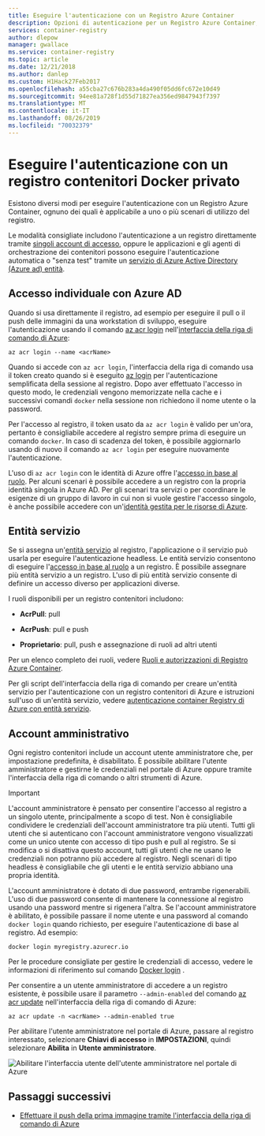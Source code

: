 ```yaml
---
title: Eseguire l'autenticazione con un Registro Azure Container
description: Opzioni di autenticazione per un Registro Azure Container, inclusi l'accesso con un'identità di Azure Active Directory, l'uso di entità servizio e l'uso di credenziali di amministratore facoltative.
services: container-registry
author: dlepow
manager: gwallace
ms.service: container-registry
ms.topic: article
ms.date: 12/21/2018
ms.author: danlep
ms.custom: H1Hack27Feb2017
ms.openlocfilehash: a55cba27c676b283a4da490f05dd6fc672e10d49
ms.sourcegitcommit: 94ee81a728f1d55d71827ea356ed9847943f7397
ms.translationtype: MT
ms.contentlocale: it-IT
ms.lasthandoff: 08/26/2019
ms.locfileid: "70032379"
---
```

# <a name="authenticate-with-a-private-docker-container-registry"></a>Eseguire l'autenticazione con un registro contenitori Docker privato

Esistono diversi modi per eseguire l'autenticazione con un Registro Azure Container, ognuno dei quali è applicabile a uno o più scenari di utilizzo del registro.

Le modalità consigliate includono l'autenticazione a un registro direttamente tramite [singoli account di accesso](#individual-login-with-azure-ad), oppure le applicazioni e gli agenti di orchestrazione dei contenitori possono eseguire l'autenticazione automatica o "senza test" tramite un [servizio di Azure Active Directory (Azure ad) entità](#service-principal).

## <a name="individual-login-with-azure-ad"></a>Accesso individuale con Azure AD

Quando si usa direttamente il registro, ad esempio per eseguire il pull o il push delle immagini da una workstation di sviluppo, eseguire l'autenticazione usando il comando [az acr login](/cli/azure/acr?view=azure-cli-latest#az-acr-login) nell'[interfaccia della riga di comando di Azure](/cli/azure/install-azure-cli):

```azurecli
az acr login --name <acrName>
```

Quando si accede con `az acr login`, l'interfaccia della riga di comando usa il token creato quando si è eseguito [az login](/cli/azure/reference-index#az-login) per l'autenticazione semplificata della sessione al registro. Dopo aver effettuato l'accesso in questo modo, le credenziali vengono memorizzate nella cache e i successivi comandi `docker` nella sessione non richiedono il nome utente o la password. 

Per l'accesso al registro, il token usato da `az acr login` è valido per un'ora, pertanto è consigliabile accedere al registro sempre prima di eseguire un comando `docker`. In caso di scadenza del token, è possibile aggiornarlo usando di nuovo il comando `az acr login` per eseguire nuovamente l'autenticazione. 

L'uso di `az acr login` con le identità di Azure offre l'[accesso in base al ruolo](../role-based-access-control/role-assignments-portal.md). Per alcuni scenari è possibile accedere a un registro con la propria identità singola in Azure AD. Per gli scenari tra servizi o per coordinare le esigenze di un gruppo di lavoro in cui non si vuole gestire l'accesso singolo, è anche possibile accedere con un'[identità gestita per le risorse di Azure](container-registry-authentication-managed-identity.md).

## <a name="service-principal"></a>Entità servizio

Se si assegna un'[entità servizio](../active-directory/develop/app-objects-and-service-principals.md) al registro, l'applicazione o il servizio può usarla per eseguire l'autenticazione headless. Le entità servizio consentono di eseguire l'[accesso in base al ruolo](../role-based-access-control/role-assignments-portal.md) a un registro. È possibile assegnare più entità servizio a un registro. L'uso di più entità servizio consente di definire un accesso diverso per applicazioni diverse.

I ruoli disponibili per un registro contenitori includono:

* **AcrPull**: pull

* **AcrPush**: pull e push

* **Proprietario**: pull, push e assegnazione di ruoli ad altri utenti

Per un elenco completo dei ruoli, vedere [Ruoli e autorizzazioni di Registro Azure Container](container-registry-roles.md).

Per gli script dell'interfaccia della riga di comando per creare un'entità servizio per l'autenticazione con un registro contenitori di Azure e istruzioni sull'uso di un'entità servizio, vedere [autenticazione container Registry di Azure con entità servizio](container-registry-auth-service-principal.md).

## <a name="admin-account"></a>Account amministrativo

Ogni registro contenitori include un account utente amministratore che, per impostazione predefinita, è disabilitato. È possibile abilitare l'utente amministratore e gestirne le credenziali nel portale di Azure oppure tramite l'interfaccia della riga di comando o altri strumenti di Azure.

> [!IMPORTANT]
> L'account amministratore è pensato per consentire l'accesso al registro a un singolo utente, principalmente a scopo di test. Non è consigliabile condividere le credenziali dell'account amministratore tra più utenti. Tutti gli utenti che si autenticano con l'account amministratore vengono visualizzati come un unico utente con accesso di tipo push e pull al registro. Se si modifica o si disattiva questo account, tutti gli utenti che ne usano le credenziali non potranno più accedere al registro. Negli scenari di tipo headless è consigliabile che gli utenti e le entità servizio abbiano una propria identità.
>

L'account amministratore è dotato di due password, entrambe rigenerabili. L'uso di due password consente di mantenere la connessione al registro usando una password mentre si rigenera l'altra. Se l'account amministratore è abilitato, è possibile passare il nome utente e una password al comando `docker login` quando richiesto, per eseguire l'autenticazione di base al registro. Ad esempio:

```
docker login myregistry.azurecr.io 
```

Per le procedure consigliate per gestire le credenziali di accesso, vedere le informazioni di riferimento sul comando [Docker login](https://docs.docker.com/engine/reference/commandline/login/) .

Per consentire a un utente amministratore di accedere a un registro esistente, è possibile usare il parametro `--admin-enabled` del comando [az acr update](/cli/azure/acr?view=azure-cli-latest#az-acr-update) nell'interfaccia della riga di comando di Azure:

```azurecli
az acr update -n <acrName> --admin-enabled true
```

Per abilitare l'utente amministratore nel portale di Azure, passare al registro interessato, selezionare **Chiavi di accesso** in **IMPOSTAZIONI**, quindi selezionare **Abilita** in **Utente amministratore**.

![Abilitare l'interfaccia utente dell'utente amministratore nel portale di Azure][auth-portal-01]

## <a name="next-steps"></a>Passaggi successivi

* [Effettuare il push della prima immagine tramite l'interfaccia della riga di comando di Azure](container-registry-get-started-azure-cli.md)

<!-- IMAGES -->
[auth-portal-01]: ./media/container-registry-authentication/auth-portal-01.png
